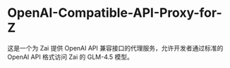 # OpenAI-Compatible-API-Proxy-for-Z
这是一个为 Zai 提供 OpenAI API 兼容接口的代理服务，允许开发者通过标准的 OpenAI API 格式访问 Zai 的 GLM-4.5 模型。
